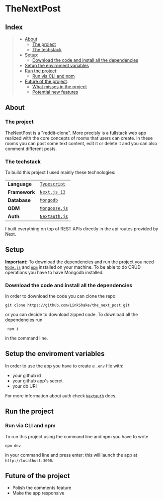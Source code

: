 # TheNextPost

## Index

[//]: <> (prettier ignore)

> - [About](https://github.com/LinkShake/the_next_post#about)
>   - [The project](https://github.com/LinkShake/the_next_post#the-project)
>   - [The techstack](https://github.com/LinkShake/the_next_post#the-techstack)
> - [Setup](https://github.com/LinkShake/the_next_post#setup):
>   - [Download the code and install all the dependencies](https://github.com/LinkShake/the_next_post#download-the-code-and-install-all-the-dependencies)
> - [Setup the enviroment variables](https://github.com/LinkShake/the_next_post#setup-the-enviroment-variables)
> - [Run the project](https://github.com/LinkShake/the_next_post#run-the-project):
>   - [Run via CLI and npm](https://github.com/LinkShake/the_next_post#run-via-cli-and-npm)
> - [Future of the project](https://github.com/LinkShake/the_next_post#future-of-the-project):
>   - [What misses in the project](https://github.com/LinkShake/the_next_post#what-misses-in-the-project)
>   - [Potential new features](https://github.com/LinkShake/the_next_post#potential-new-features)

## About

### The project

TheNextPost is a "reddit-clone". More precisly is a fullstack web app realized with the core concepts of rooms that users can create.
In these rooms you can post some text content, edit it or delete it and you can also comment different posts.

### The techstack

To build this project I used mainly these technologies:

|               |                                                 |
| ------------- | ----------------------------------------------- |
| **Language**  | [`Typescript`](https://www.typescriptlang.org/) |
| **Framework** | [`Next.js 13`](https://beta.nextjs.org/)        |
| **Database**  | [`Mongodb`](https://www.mongodb.com/)           |
| **ODM**       | [`Mongoose.js`](https://mongoosejs.com/)        |
| **Auth**      | [`Nextauth.js`](https://next-auth.js.org/)      |

I built everything on top of REST APIs directly in the api routes provided by Next.

## Setup

**Important:** To download the dependencies and run the project you need [`Node.js`](https://nodejs.org/it/) and [`npm`](https://www.npmjs.com/) installed on your machine. To be able to do CRUD operations you have to have Mongodb installed.

### Download the code and install all the dependencies

In order to download the code you can clone the repo

```
git clone https://github.com/LinkShake/the_next_post.git
```

or you can decide to download zipped code.
To download all the dependencies run

```
 npm i
```

in the command line.

## Setup the enviroment variables

In order to use the app you have to create a `.env` file with:

- your github id
- your github app's secret
- your db URI

For more information about auth check [`Nextauth`](https://next-auth.js.org/getting-started/example) docs.

## Run the project

### Run via CLI and npm

To run this project using the command line and npm you have to write

```
npm dev
```

in your command line and press enter: this will launch the app at `http://localhost:3000`.

## Future of the project

- Polish the comments feature
- Make the app responsive
